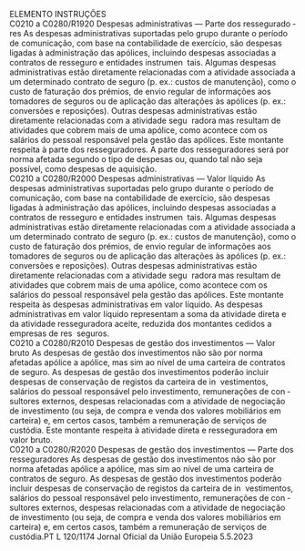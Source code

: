  
ELEMENTO  INSTRUÇÕES  
C0210 a 
C0280/R1920  Despesas administrativas 
— Parte dos ressegurado ­
res  As despesas administrativas suportadas pelo grupo durante o período de comunicação, 
com base na contabilidade de exercício, são despesas ligadas à administração das 
apólices, incluindo despesas associadas a contratos de resseguro e entidades instrumen ­
tais. Algumas despesas administrativas estão diretamente relacionadas com a atividade 
associada a um determinado contrato de seguro (p. ex.: custos de manutenção), como o 
custo de faturação dos prémios, de envio regular de informações aos tomadores de 
seguros ou de aplicação das alterações às apólices (p. ex.: conversões e reposições). 
Outras despesas administrativas estão diretamente relacionadas com a atividade segu ­
radora mas resultam de atividades que cobrem mais de uma apólice, como acontece 
com os salários do pessoal responsável pela gestão das apólices. 
Este montante respeita à parte dos resseguradores. 
A parte dos resseguradores será por norma afetada segundo o tipo de despesas ou, 
quando tal não seja possível, como despesas de aquisição.  
C0210 a 
C0280/R2000  Despesas administrativas 
— Valor líquido  As despesas administrativas suportadas pelo grupo durante o período de comunicação, 
com base na contabilidade de exercício, são despesas ligadas à administração das 
apólices, incluindo despesas associadas a contratos de resseguro e entidades instrumen ­
tais. Algumas despesas administrativas estão diretamente relacionadas com a atividade 
associada a um determinado contrato de seguro (p. ex.: custos de manutenção), como o 
custo de faturação dos prémios, de envio regular de informações aos tomadores de 
seguros ou de aplicação das alterações às apólices (p. ex.: conversões e reposições). 
Outras despesas administrativas estão diretamente relacionadas com a atividade segu ­
radora mas resultam de atividades que cobrem mais de uma apólice, como acontece 
com os salários do pessoal responsável pela gestão das apólices. 
Este montante respeita às despesas administrativas em valor líquido. 
As despesas administrativas em valor líquido representam a soma da atividade direta e 
da atividade resseguradora aceite, reduzida dos montantes cedidos a empresas de res ­
seguros.  
C0210 a 
C0280/R2010  Despesas de gestão dos 
investimentos — Valor 
bruto  As despesas de gestão dos investimentos não são por norma afetadas apólice a apólice, 
mas sim ao nível de uma carteira de contratos de seguro. As despesas de gestão dos 
investimentos poderão incluir despesas de conservação de registos da carteira de in ­
vestimentos, salários do pessoal responsável pelo investimento, remunerações de con ­
sultores externos, despesas relacionadas com a atividade de negociação de investimento 
(ou seja, de compra e venda dos valores mobiliários em carteira) e, em certos casos, 
também a remuneração de serviços de custódia. 
Este montante respeita à atividade direta e resseguradora em valor bruto.  
C0210 a 
C0280/R2020  Despesas de gestão dos 
investimentos — Parte 
dos resseguradores  As despesas de gestão dos investimentos não são por norma afetadas apólice a apólice, 
mas sim ao nível de uma carteira de contratos de seguro. As despesas de gestão dos 
investimentos poderão incluir despesas de conservação de registos da carteira de in ­
vestimentos, salários do pessoal responsável pelo investimento, remunerações de con ­
sultores externos, despesas relacionadas com a atividade de negociação de investimento 
(ou seja, de compra e venda dos valores mobiliários em carteira) e, em certos casos, 
também a remuneração de serviços de custódia.PT  L 120/1174 Jornal Oficial da União Europeia 5.5.2023